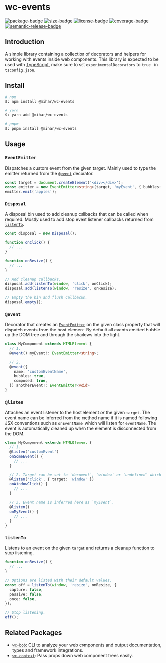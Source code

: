 # wc-events

[![package-badge]][package]
[![size-badge]][bundlephobia]
[![license-badge]][license]
[![coverage-badge]][coverage]
[![semantic-release-badge]][semantic-release]

[package]: https://www.npmjs.com/package/@mihar/wc-events
[package-badge]: https://img.shields.io/npm/v/@mihar/wc-events
[bundlephobia]: https://bundlephobia.com/result?p=@mihar/wc-events
[size-badge]: https://img.shields.io/bundlephobia/minzip/@mihar/wc-events
[license]: https://github.com/mihar-22/wc-events/blob/master/LICENSE
[license-badge]: https://img.shields.io/github/license/mihar-22/wc-events
[coverage]: https://codecov.io/github/mihar-22/wc-events
[coverage-badge]: https://img.shields.io/codecov/c/github/mihar-22/wc-events.svg
[semantic-release]: https://github.com/semantic-release/semantic-release
[semantic-release-badge]: https://img.shields.io/badge/%20%20%F0%9F%93%A6%F0%9F%9A%80-semantic--release-e10079.svg

## Introduction

A simple library containing a collection of decorators and helpers for working with events inside 
web components. This library is expected to be used with [TypeScript](https://www.typescriptlang.org), 
make sure to set `experimentalDecorators` to `true ` in `tsconfig.json`.

## Install

```bash
# npm
$: npm install @mihar/wc-events

# yarn
$: yarn add @mihar/wc-events

# pnpm
$: pnpm install @mihar/wc-events
```

## Usage

### `EventEmitter`

Dispatches a custom event from the given target. Mainly used to type the emitter returned 
from the [`@event`](#@event) decorator.

```ts
const target = document.createElement('<div></div>');
const emitter = new EventEmitter<string>(target, 'myEvent', { bubbles: true });
emitter.emit('apples');
```

### `Disposal`

A disposal bin used to add cleanup callbacks that can be called when required. Mostly used to 
add stop event listener callbacks returned from [`listenTo`](#listenTo).

```ts
const disposal = new Disposal();

function onClick() {
  // ...
}

function onResize() {
  // ...
}

// Add cleanup callbacks.
disposal.add(listenTo(window, 'click', onClick);
disposal.add(listenTo(window, 'resize', onResize);

// Empty the bin and flush callbacks.
disposal.empty();
```

### `@event`

Decorator that creates an [`EventEmitter`](#EventEmitter) on the given class property that will dispatch events 
from the host element. By default all events emitted bubble up the DOM tree and through the
shadows into the light.

```ts
class MyComponent extends HTMLElement {
  // 1.
  @event() myEvent!: EventEmitter<string>;

  // 2.
  @event({
    name: 'customEventName',
    bubbles: true,
    composed: true,
  }) anotherEvent!: EventEmitter<void>
}
```

### `@listen`

Attaches an event listener to the host element _or_ the given `target`. The event name can be inferred 
from the method name if it is named following JSX conventions such as `onEventName`, which will 
listen for `eventName`. The event is automatically cleaned up when the element is disconnected 
from the DOM.

```ts
class MyComponent extends HTMLElement {
  // 1.
  @listen('customEvent')
  onSomeEvent() {
    // ...
  }

  // 2. Target can be set to `document`, `window` or `undefined` which will default to host.
  @listen('click', { target: 'window' })
  onWindowClick() {
    // ...
  }

  // 3. Event name is inferred here as `myEvent`.
  @listen()
  onMyEvent() {
    // ...
  }
}
```

### `listenTo`

Listens to an event on the given `target` and returns a cleanup function to stop listening.

```ts
function onResize() {
  // ...
}

// Options are listed with their default values.
const off = listenTo(window, 'resize', onResize, { 
  capture: false, 
  passive: false, 
  once: false,
});

// Stop listening.
off();
```

## Related Packages

- [`wc-bob`](https://github.com/mihar-22/wc-bob): CLI to analyze your web components and output 
documentation, types and framework integrations.
- [`wc-context`](https://github.com/mihar-22/wc-context): Pass props down web component trees easily. 
